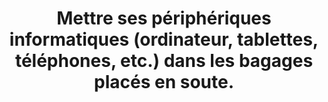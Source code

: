 ---
thematique: thematique-qP7AaYEirvtU1XIjwcSea
goodPractices:
- good-practice-8iCYfwePsbvu_xjlIbvNm
risks:
- Laisser du matériel de valeur dans des bagages qui peuvent être fouillés
- perdus ou volés à l’aéroport.
title: Mettre ses périphériques informatiques (ordinateur, tablettes, téléphones,
  etc.) dans les bagages placés en soute.
uuid: vulnerability-oSPmHO-oIcwhSHAZaAY59
visibleInCms: true
---